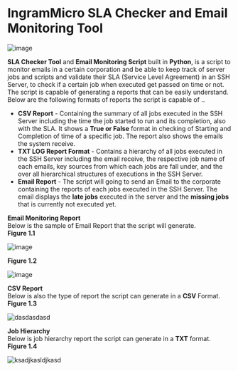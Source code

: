 # IngramMicro SLA Checker and Email Monitoring Tool

![image](https://user-images.githubusercontent.com/45601866/75427025-b83e5480-5980-11ea-9577-5fd5932db8b9.png)

<b>SLA Checker Tool</b> and <b>Email Monitoring Script</b> built in <b>Python</b>, is a script to monitor emails in a certain corporation and be able to keep track of server jobs and scripts and validate their SLA (Service Level Agreement) in an SSH Server, to check if a certain job when executed get passed on time or not.
The script is capable of generating a reports that can be easily understand. Below are the following formats of reports the script is capable of ..
<ul>
  <li><b>CSV Report</b> - Containing the summary of all jobs executed in the SSH Server including the time the job started to run and its completion, also with the SLA. It shows a <b>True or False</b> format in checking of Starting and Completion of time of a specific job. The report also shows the emails the system receive.</li>
  <li><b>TXT LOG Report Format</b> - Contains a hierarchy of all jobs executed in the SSH Server including the email receive, the respective job name of each emails, key sources from which each jobs are fall under, and the over all hierarchical structures of executions in the SSH Server.</li>
  <li><b>Email Report</b> - The script will going to send an Email to the corporate containing the reports of each jobs executed in the SSH Server. The email displays the <b>late jobs</b> executed in the server and the <b>missing jobs</b> that is currently not executed yet.</li>
</ul>

<b>Email Monitoring Report</b><br/>
Below is the sample of Email Report that the script will generate.<br/>
<b>Figure 1.1</b>

![image](https://user-images.githubusercontent.com/45601866/75426507-c6d83c00-597f-11ea-98b9-e62faec3c1d0.png)

<b>Figure 1.2</b>

![image](https://user-images.githubusercontent.com/45601866/75426621-06068d00-5980-11ea-9754-45f454284307.png)

<b>CSV Report</b><br/>
Below is also the type of report the script can generate in a <b>CSV</b> Format.<br/>
<b>Figure 1.3</b>

![dasdasdasd](https://user-images.githubusercontent.com/45601866/75427846-32bba400-5982-11ea-8b7c-48d2ced4f421.png)

<b>Job Hierarchy</b><br/>
Below is job hierarchy report the script can generate in a <b>TXT</b> format.<br/>
<b>Figure 1.4</b>

![ksadjkasldjkasd](https://user-images.githubusercontent.com/45601866/75500491-0f3b3c80-5a08-11ea-8324-3616d4971207.png)


